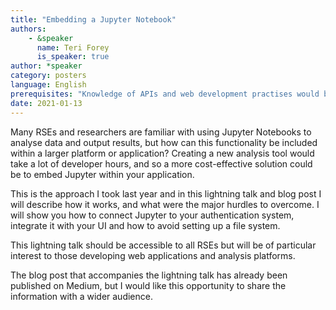 ```yaml
---
title: "Embedding a Jupyter Notebook"
authors:
    - &speaker
      name: Teri Forey
      is_speaker: true
author: *speaker
category: posters
language: English
prerequisites: "Knowledge of APIs and web development practises would be helpful but not necessary."
date: 2021-01-13
---
```

Many RSEs and researchers are familiar with using Jupyter Notebooks to analyse data and output results, but how can this functionality be included within a larger platform or application? Creating a new analysis tool would take a lot of developer hours, and so a more cost-effective solution could be to embed Jupyter within your application.

This is the approach I took last year and in this lightning talk and blog post I will describe how it works, and what were the major hurdles to overcome. I will show you how to connect Jupyter to your authentication system, integrate it with your UI and how to avoid setting up a file system.

This lightning talk should be accessible to all RSEs but will be of particular interest to those developing web applications and analysis platforms.

The blog post that accompanies the lightning talk has already been published on Medium, but I would like this opportunity to share the information with a wider audience.
